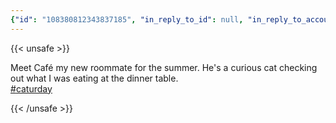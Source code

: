 ```yaml
---
{"id": "108380812343837185", "in_reply_to_id": null, "in_reply_to_account_id": null, "sensitive": false, "spoiler_text": "", "visibility": "public", "language": "en", "replies_count": 0, "reblogs_count": 1, "favourites_count": 9, "edited_at": null, "reblog": null, "application": {"name": "Tusky", "website": "https://tusky.app"}, "account": {"id": "108219415927856966", "username": "brozek", "acct": "brozek", "display_name": "Brandon Rozek", "url": "https://fosstodon.org/@brozek", "avatar": "https://cdn.fosstodon.org/accounts/avatars/108/219/415/927/856/966/original/c007afd0c6749859.png", "avatar_static": "https://cdn.fosstodon.org/accounts/avatars/108/219/415/927/856/966/original/c007afd0c6749859.png", "header": "https://fosstodon.org/headers/original/missing.png", "header_static": "https://fosstodon.org/headers/original/missing.png", "emojis": [{"shortcode": "kdelight", "url": "https://cdn.fosstodon.org/custom_emojis/images/000/106/750/original/22f2a8da54322c05.png", "static_url": "https://cdn.fosstodon.org/custom_emojis/images/000/106/750/static/22f2a8da54322c05.png", "visible_in_picker": true}, {"shortcode": "fedora", "url": "https://cdn.fosstodon.org/custom_emojis/images/000/225/367/original/f0c78925a380caa3.png", "static_url": "https://cdn.fosstodon.org/custom_emojis/images/000/225/367/static/f0c78925a380caa3.png", "visible_in_picker": true}, {"shortcode": "firefoxnew", "url": "https://cdn.fosstodon.org/custom_emojis/images/000/106/753/original/9ad36311d3fa683b.png", "static_url": "https://cdn.fosstodon.org/custom_emojis/images/000/106/753/static/9ad36311d3fa683b.png", "visible_in_picker": true}, {"shortcode": "thunderbird", "url": "https://cdn.fosstodon.org/custom_emojis/images/000/010/377/original/4bc6f0caa347f85a.png", "static_url": "https://cdn.fosstodon.org/custom_emojis/images/000/010/377/static/4bc6f0caa347f85a.png", "visible_in_picker": true}, {"shortcode": "nextcloud", "url": "https://cdn.fosstodon.org/custom_emojis/images/000/010/361/original/nextcloud.png", "static_url": "https://cdn.fosstodon.org/custom_emojis/images/000/010/361/static/nextcloud.png", "visible_in_picker": true}], "fields": [{"name": "Website", "value": "<a href=\"https://brandonrozek.com\" target=\"_blank\" rel=\"nofollow noopener noreferrer me\"><span class=\"invisible\">https://</span><span class=\"\">brandonrozek.com</span><span class=\"invisible\"></span></a>", "verified_at": "2022-05-01T03:44:26.506+00:00"}, {"name": "GitHub", "value": "<a href=\"https://github.com/Brandon-Rozek\" target=\"_blank\" rel=\"nofollow noopener noreferrer me\"><span class=\"invisible\">https://</span><span class=\"\">github.com/Brandon-Rozek</span><span class=\"invisible\"></span></a>", "verified_at": null}, {"name": "Uses", "value": ":kdelight: :fedora: :firefoxnew: :thunderbird: :nextcloud:", "verified_at": null}]}, "media_attachments": [{"id": "108380798270456208", "type": "image", "url": "https://cdn.fosstodon.org/media_attachments/files/108/380/798/270/456/208/original/95531e4c4fa4e69a.jpg", "preview_url": "https://cdn.fosstodon.org/media_attachments/files/108/380/798/270/456/208/small/95531e4c4fa4e69a.jpg", "remote_url": null, "preview_remote_url": null, "text_url": null, "meta": {"original": {"width": 1411, "height": 1469, "size": "1411x1469", "aspect": 0.9605173587474473}, "small": {"width": 392, "height": 408, "size": "392x408", "aspect": 0.9607843137254902}}, "description": "Brandon eating a bowl of chili with chips while Caf\u00e9 the cat stands on a chair leaning over to see what Brandon is eating", "blurhash": "UdG9HjIA%gt7~qRjtRofxuM{ayofWVM{V@ae"}, {"id": "108380805339908718", "type": "image", "url": "https://cdn.fosstodon.org/media_attachments/files/108/380/805/339/908/718/original/a4f6f1d039c4afe8.jpg", "preview_url": "https://cdn.fosstodon.org/media_attachments/files/108/380/805/339/908/718/small/a4f6f1d039c4afe8.jpg", "remote_url": null, "preview_remote_url": null, "text_url": null, "meta": {"original": {"width": 1663, "height": 1247, "size": "1663x1247", "aspect": 1.3336006415396953}, "small": {"width": 461, "height": 346, "size": "461x346", "aspect": 1.3323699421965318}}, "description": "Caf\u00e9 the cat staring into the camera as he's walking by.", "blurhash": "UBFO}vJ6~WxtKk_39ZWC-;Nf0LIU?a?axZWA"}], "mentions": [], "tags": [{"name": "caturday", "url": "https://fosstodon.org/tags/caturday"}], "emojis": [], "card": null, "poll": null, "syndication": "https://fosstodon.org/@brozek/108380812343837185", "date": "2022-05-28T17:45:53.983Z"}
---
```

{{< unsafe >}}
<p>Meet Café my new roommate for the summer. He&#39;s a curious cat checking out what I was eating at the dinner table.<br /><a href="https://fosstodon.org/tags/caturday" class="mention hashtag" rel="tag">#<span>caturday</span></a></p>
{{< /unsafe >}}
